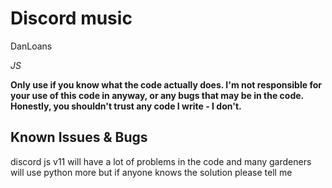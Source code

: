 Discord music
================

DanLoans

*JS*

**Only use if you know what the code actually does. I'm not responsible for your use of this code in anyway, or any bugs that may be in the code. Honestly, you shouldn't trust any code I write - I don't.**


Known Issues & Bugs
-------------------
discord js v11 will have a lot of problems in the code and many gardeners will use python more but if anyone knows the solution please tell me
